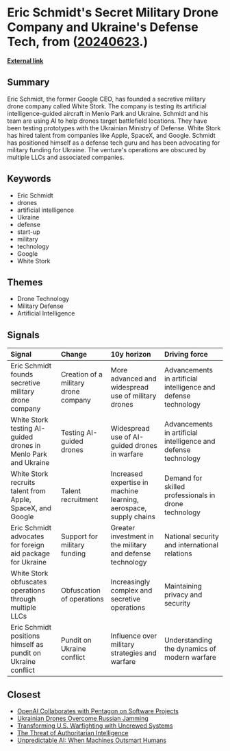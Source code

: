 # __Eric Schmidt's Secret Military Drone Company and Ukraine's Defense Tech__, from ([20240623](https://kghosh.substack.com/p/20240623).)

__[External link](https://www.forbes.com/sites/sarahemerson/2024/06/06/eric-schmidt-is-secretly-testing-ai-military-drones-in-a-wealthy-silicon-valley-suburb/?utm_source=danielmiessler.com&utm_medium=newsletter&utm_campaign=ul-no-436-thoughts-on-the-future-of-ai-societal-stability)__



## Summary

Eric Schmidt, the former Google CEO, has founded a secretive military drone company called White Stork. The company is testing its artificial intelligence-guided aircraft in Menlo Park and Ukraine. Schmidt and his team are using AI to help drones target battlefield locations. They have been testing prototypes with the Ukrainian Ministry of Defense. White Stork has hired talent from companies like Apple, SpaceX, and Google. Schmidt has positioned himself as a defense tech guru and has been advocating for military funding for Ukraine. The venture's operations are obscured by multiple LLCs and associated companies.

## Keywords

* Eric Schmidt
* drones
* artificial intelligence
* Ukraine
* defense
* start-up
* military
* technology
* Google
* White Stork

## Themes

* Drone Technology
* Military Defense
* Artificial Intelligence

## Signals

| Signal                                                         | Change                               | 10y horizon                                                       | Driving force                                                  |
|:---------------------------------------------------------------|:-------------------------------------|:------------------------------------------------------------------|:---------------------------------------------------------------|
| Eric Schmidt founds secretive military drone company           | Creation of a military drone company | More advanced and widespread use of military drones               | Advancements in artificial intelligence and defense technology |
| White Stork testing AI-guided drones in Menlo Park and Ukraine | Testing AI-guided drones             | Widespread use of AI-guided drones in warfare                     | Advancements in artificial intelligence and defense technology |
| White Stork recruits talent from Apple, SpaceX, and Google     | Talent recruitment                   | Increased expertise in machine learning, aerospace, supply chains | Demand for skilled professionals in drone technology           |
| Eric Schmidt advocates for foreign aid package for Ukraine     | Support for military funding         | Greater investment in the military and defense technology         | National security and international relations                  |
| White Stork obfuscates operations through multiple LLCs        | Obfuscation of operations            | Increasingly complex and secretive operations                     | Maintaining privacy and security                               |
| Eric Schmidt positions himself as pundit on Ukraine conflict   | Pundit on Ukraine conflict           | Influence over military strategies and warfare                    | Understanding the dynamics of modern warfare                   |

## Closest

* [OpenAI Collaborates with Pentagon on Software Projects](e625a640f3cfddf1f648256a243cb214)
* [Ukrainian Drones Overcome Russian Jamming](c53d8deebd79b3b56d65c227875d65e6)
* [Transforming U.S. Warfighting with Uncrewed Systems](df83d0064f88153a92b016bc412f6b97)
* [The Threat of Authoritarian Intelligence](0ba4fa557cd2aae4760bd7a2abca844e)
* [Unpredictable AI: When Machines Outsmart Humans](48f89d6d7e552a0a5b1f6b59d7eeb0e9)